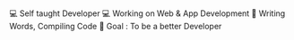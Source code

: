  💻 Self taught Developer
 💻 Working on Web & App Development
 📝 Writing Words, Compiling Code
 🎯 Goal : To be a better Developer

<!---
Sharanupatil8/Sharanupatil8 is a ✨ special ✨ repository because its `README.md` (this file) appears on your GitHub profile.
You can click the Preview link to take a look at your changes.
--->
